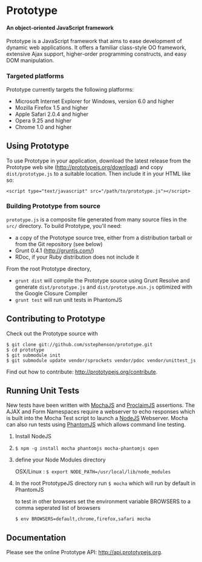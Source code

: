 Prototype
=========

#### An object-oriented JavaScript framework ####

Prototype is a JavaScript framework that aims to ease development of dynamic 
web applications.  It offers a familiar class-style OO framework, extensive
Ajax support, higher-order programming constructs, and easy DOM manipulation.

### Targeted platforms ###

Prototype currently targets the following platforms:

* Microsoft Internet Explorer for Windows, version 6.0 and higher
* Mozilla Firefox 1.5 and higher
* Apple Safari 2.0.4 and higher
* Opera 9.25 and higher
* Chrome 1.0 and higher

Using Prototype
---------------

To use Prototype in your application, download the latest release from the 
Prototype web site (<http://prototypejs.org/download>) and copy 
`dist/prototype.js` to a suitable location. Then include it in your HTML
like so:

    <script type="text/javascript" src="/path/to/prototype.js"></script>

### Building Prototype from source ###

`prototype.js` is a composite file generated from many source files in 
the `src/` directory. To build Prototype, you'll need:

* a copy of the Prototype source tree, either from a distribution tarball or
  from the Git repository (see below)
* Grunt 0.4.1 (<http://gruntjs.com/>)
* RDoc, if your Ruby distribution does not include it

From the root Prototype directory,

* `grunt dist` will compile the Prototype source using Grunt Resolve and generate `dist/prototype.js` and `dist/prototype.min.js` optimized with the Google Closure Compiler
* `grunt test` will run unit tests in PhantomJS

Contributing to Prototype
-------------------------

Check out the Prototype source with 

    $ git clone git://github.com/sstephenson/prototype.git
    $ cd prototype
    $ git submodule init
    $ git submodule update vendor/sprockets vendor/pdoc vendor/unittest_js

Find out how to contribute: <http://prototypejs.org/contribute>.

Running Unit Tests
-------------

New tests have been written with [MochaJS](http://visionmedia.github.io/mocha/) and [ProclaimJS](https://github.com/rowanmanning/proclaim) assertions. The AJAX and Form Namespaces require a webserver to echo responses which is built into the Mocha Test script to launch a [NodeJS](http://nodejs.org/) Webserver. Mocha can also run tests using [PhantomJS](http://phantomjs.org/) which allows command line testing.

 1. Install NodeJS
 2. `$ npm -g install mocha phantomjs mocha-phantomjs open`
 3. define your Node Modules directory
 
    OSX/Linux : `$ export NODE_PATH=/usr/local/lib/node_modules`
 4. In the root PrototypeJS directory run `$ mocha` which will run by default in PhantomJS

    to test in other browsers set the environment variable BROWSERS to a comma seperated list of browsers
    
    `$ env BROWSERS=default,chrome,firefox,safari mocha`
 


Documentation
-------------

Please see the online Prototype API: <http://api.prototypejs.org>.